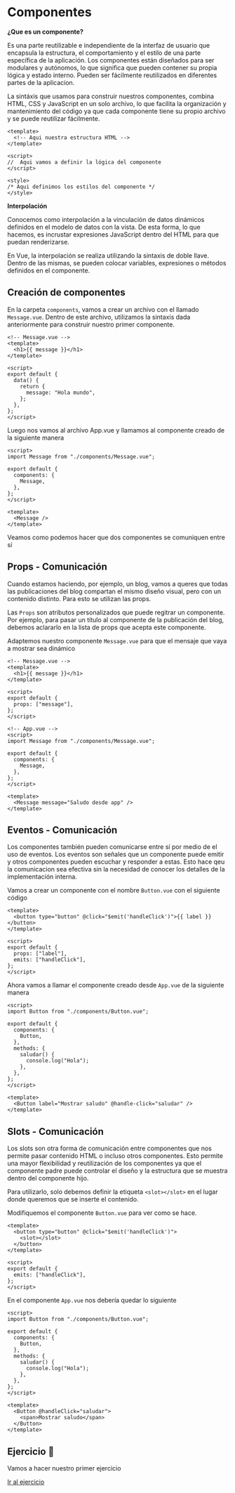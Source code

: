 # Componentes

**¿Que es un componente?**

Es una parte reutilizable e independiente de la interfaz de usuario que encapsula la estructura, el comportamiento y el estilo de una parte específica de la aplicación. Los componentes están diseñados para ser modulares y autónomos, lo que significa que pueden contener su propia lógica y estado interno. Pueden ser fácilmente reutilizados en diferentes partes de la aplicacion.

La sintáxis que usamos para construir nuestros componentes, combina HTML, CSS y JavaScript en un solo archivo, lo que facilita la organización y mantenimiento del código ya que cada componente tiene su propio archivo y se puede reutilizar fácilmente.

```vue
<template>
  <!-- Aqui nuestra estructura HTML -->
</template>

<script>
//  Aqui vamos a definir la lógica del componente
</script>

<style>
/* Aqui definimos los estilos del componente */
</style>
```

**Interpolación**

Conocemos como interpolación a la vinculación de datos dinámicos definidos en el modelo de datos con la vista. De esta forma, lo que hacemos, es incrustar expresiones JavaScript dentro del HTML para que puedan renderizarse.

En Vue, la interpolación se realiza utilizando la sintaxis de doble llave. Dentro de las mismas, se pueden colocar variables, expresiones o métodos definidos en el componente.

## Creación de componentes

En la carpeta `components`, vamos a crear un archivo con el llamado `Message.vue`. Dentro de este archivo, utilizamos la sintaxis dada anteriormente para construir nuestro primer componente.

```vue
<!-- Message.vue -->
<template>
  <h1>{{ message }}</h1>
</template>

<script>
export default {
  data() {
    return {
      message: "Hola mundo",
    };
  },
};
</script>
```

Luego nos vamos al archivo App.vue y llamamos al componente creado de la siguiente manera

```vue
<script>
import Message from "./components/Message.vue";

export default {
  components: {
    Message,
  },
};
</script>

<template>
  <Message />
</template>
```

Veamos como podemos hacer que dos componentes se comuniquen entre sí

## Props - Comunicación

Cuando estamos haciendo, por ejemplo, un blog, vamos a queres que todas las publicaciones del blog compartan el mismo diseño visual, pero con un contenido distinto. Para esto se utilizan las props.

Las `Props` son atributos personalizados que puede regitrar un componente. Por ejemplo, para pasar un título al componente de la publicación del blog, debemos aclararlo en la lista de props que acepta este componente.

Adaptemos nuestro componente `Message.vue` para que el mensaje que vaya a mostrar sea dinámico

```vue
<!-- Message.vue -->
<template>
  <h1>{{ message }}</h1>
</template>

<script>
export default {
  props: ["message"],
};
</script>

<!-- App.vue -->
<script>
import Message from "./components/Message.vue";

export default {
  components: {
    Message,
  },
};
</script>

<template>
  <Message message="Saludo desde app" />
</template>
```

## Eventos - Comunicación

Los componentes también pueden comunicarse entre sí por medio de el uso de eventos. Los eventos son señales que un componente puede emitir y otros componentes pueden escuchar y responder a estas. Esto hace qeu la comunicacion sea efectiva sin la necesidad de conocer los detalles de la implementación interna.

Vamos a crear un componente con el nombre `Button.vue` con el siguiente código

```vue
<template>
  <button type="button" @click="$emit('handleClick')">{{ label }}</button>
</template>

<script>
export default {
  props: ["label"],
  emits: ["handleClick"],
};
</script>
```

Ahora vamos a llamar el componente creado desde `App.vue` de la siguiente manera

```vue
<script>
import Button from "./components/Button.vue";

export default {
  components: {
    Button,
  },
  methods: {
    saludar() {
      console.log("Hola");
    },
  },
};
</script>

<template>
  <Button label="Mostrar saludo" @handle-click="saludar" />
</template>
```

## Slots - Comunicación

Los slots son otra forma de comunicación entre componentes que nos permite pasar contenido HTML o incluso otros componentes. Esto permite una mayor flexibilidad y reutilización de los componentes ya que el componente padre puede controlar el diseño y la estructura que se muestra dentro del componente hijo.

Para utilizarlo, solo debemos definir la etiqueta `<slot></slot>` en el lugar donde queremos que se inserte el contenido.

Modifiquemos el componente `Button.vue` para ver como se hace.

```vue
<template>
  <button type="button" @click="$emit('handleClick')">
    <slot></slot>
  </button>
</template>

<script>
export default {
  emits: ["handleClick"],
};
</script>
```

En el componente `App.vue` nos debería quedar lo siguiente

```vue
<script>
import Button from "./components/Button.vue";

export default {
  components: {
    Button,
  },
  methods: {
    saludar() {
      console.log("Hola");
    },
  },
};
</script>

<template>
  <Button @handleClick="saludar">
    <span>Mostrar saludo</span>
  </Button>
</template>
```

## Ejercicio 🥳

Vamos a hacer nuestro primer ejercicio

[Ir al ejercicio](./exercises/exercise-01.md)
